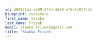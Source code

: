 ```yaml
---
id: d04231aa-cb09-4ffe-a850-ef6b4c917aa1
blueprint: customers
first_name: Stanka
last_name: Frisek
email: stanka.frisek1@gmail.com
title: 'Stanka Frisek'
---
```

